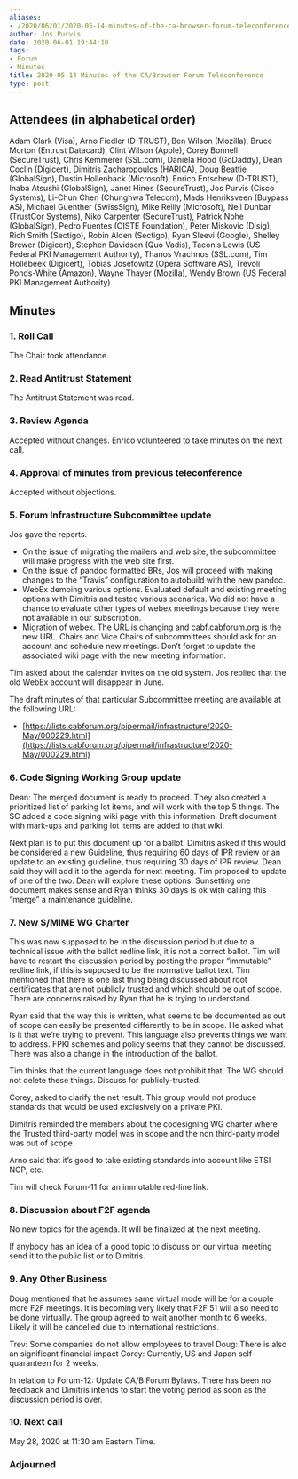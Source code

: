 ```yaml
---
aliases:
- /2020/06/01/2020-05-14-minutes-of-the-ca-browser-forum-teleconference/
author: Jos Purvis
date: 2020-06-01 19:44:10
tags:
- Forum
- Minutes
title: 2020-05-14 Minutes of the CA/Browser Forum Teleconference
type: post
---
```


## Attendees (in alphabetical order)

Adam Clark (Visa), Arno Fiedler (D-TRUST), Ben Wilson (Mozilla), Bruce Morton (Entrust Datacard), Clint Wilson (Apple), Corey Bonnell (SecureTrust), Chris Kemmerer (SSL.com), Daniela Hood (GoDaddy), Dean Coclin (Digicert), Dimitris Zacharopoulos (HARICA), Doug Beattie (GlobalSign), Dustin Hollenback (Microsoft), Enrico Entschew (D-TRUST), Inaba Atsushi (GlobalSign), Janet Hines (SecureTrust), Jos Purvis (Cisco Systems), Li-Chun Chen (Chunghwa Telecom), Mads Henriksveen (Buypass AS), Michael Guenther (SwissSign), Mike Reilly (Microsoft), Neil Dunbar (TrustCor Systems), Niko Carpenter (SecureTrust), Patrick Nohe (GlobalSign), Pedro Fuentes (OISTE Foundation), Peter Miskovic (Disig), Rich Smith (Sectigo), Robin Alden (Sectigo), Ryan Sleevi (Google), Shelley Brewer (Digicert), Stephen Davidson (Quo Vadis), Taconis Lewis (US Federal PKI Management Authority), Thanos Vrachnos (SSL.com), Tim Hollebeek (Digicert), Tobias Josefowitz (Opera Software AS), Trevoli Ponds-White (Amazon), Wayne Thayer (Mozilla), Wendy Brown (US Federal PKI Management Authority).

## Minutes

### 1. Roll Call

The Chair took attendance.

### 2. Read Antitrust Statement

The Antitrust Statement was read.

### 3. Review Agenda

Accepted without changes. Enrico volunteered to take minutes on the next call.

### 4. Approval of minutes from previous teleconference

Accepted without objections.

### 5. Forum Infrastructure Subcommittee update

Jos gave the reports.

- On the issue of migrating the mailers and web site, the subcommittee will make progress with the web site first.
- On the issue of pandoc formatted BRs, Jos will proceed with making changes to the “Travis” configuration to autobuild with the new pandoc.
- WebEx demoing various options. Evaluated default and existing meeting options with Dimitris and tested various scenarios. We did not have a chance to evaluate other types of webex meetings because they were not available in our subscription.
- Migration of webex. The URL is changing and cabf.cabforum.org is the new URL. Chairs and Vice Chairs of subcommittees should ask for an account and schedule new meetings. Don’t forget to update the associated wiki page with the new meeting information.

Tim asked about the calendar invites on the old system. Jos replied that the old WebEx account will disappear in June.

The draft minutes of that particular Subcommittee meeting are available at the following URL:

- [https://lists.cabforum.org/pipermail/infrastructure/2020-May/000229.html](https://lists.cabforum.org/pipermail/infrastructure/2020-May/000229.html)

### 6. Code Signing Working Group update

Dean: The merged document is ready to proceed. They also created a prioritized list of parking lot items, and will work with the top 5 things. The SC added a code signing wiki page with this information. Draft document with mark-ups and parking lot items are added to that wiki.

Next plan is to put this document up for a ballot. Dimitris asked if this would be considered a new Guideline, thus requiring 60 days of IPR review or an update to an existing guideline, thus requiring 30 days of IPR review. Dean said they will add it to the agenda for next meeting. Tim proposed to update of one of the two. Dean will explore these options. Sunsetting one document makes sense and Ryan thinks 30 days is ok with calling this “merge” a maintenance guideline.

### 7. New S/MIME WG Charter

This was now supposed to be in the discussion period but due to a technical issue with the ballot redline link, it is not a correct ballot. Tim will have to restart the discussion period by posting the proper “immutable” redline link, if this is supposed to be the normative ballot text.
Tim mentioned that there is one last thing being discussed about root certificates that are not publicly trusted and which should be out of scope. There are concerns raised by Ryan that he is trying to understand.

Ryan said that the way this is written, what seems to be documented as out of scope can easily be presented differently to be in scope. He asked what is it that we’re trying to prevent. This language also prevents things we want to address. FPKI schemes and policy seems that they cannot be discussed. There was also a change in the introduction of the ballot.

Tim thinks that the current language does not prohibit that. The WG should not delete these things. Discuss for publicly-trusted.

Corey, asked to clarify the net result. This group would not produce standards that would be used exclusively on a private PKI.

Dimitris reminded the members about the codesigning WG charter where the Trusted third-party model was in scope and the non third-party model was out of scope.

Arno said that it’s good to take existing standards into account like ETSI NCP, etc.

Tim will check Forum-11 for an immutable red-line link.

### 8. Discussion about F2F agenda

No new topics for the agenda. It will be finalized at the next meeting.

If anybody has an idea of a good topic to discuss on our virtual meeting send it to the public list or to Dimitris.

### 9. Any Other Business

Doug mentioned that he assumes same virtual mode will be for a couple more F2F meetings. It is becoming very likely that F2F 51 will also need to be done virtually. The group agreed to wait another month to 6 weeks. Likely it will be cancelled due to International restrictions.

Trev: Some companies do not allow employees to travel
Doug: There is also an significant financial impact
Corey: Currently, US and Japan self-quaranteen for 2 weeks.

In relation to Forum-12: Update CA/B Forum Bylaws.
There has been no feedback and Dimitris intends to start the voting period as soon as the discussion period is over.

### 10. Next call

May 28, 2020 at 11:30 am Eastern Time.

### Adjourned